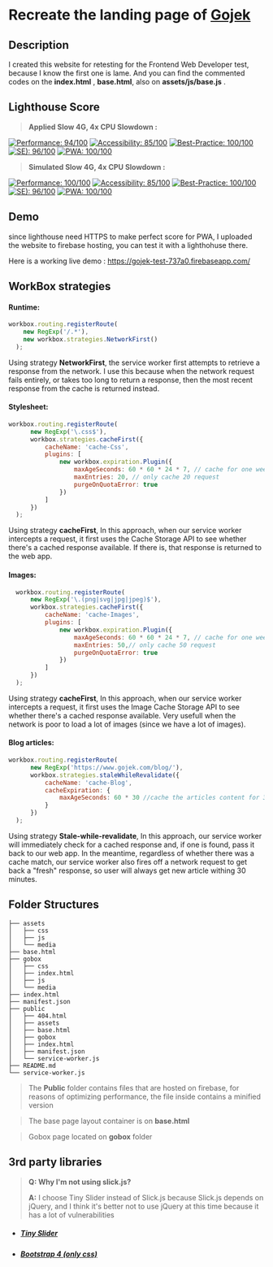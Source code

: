 # Recreate the landing page of [Gojek](https://gojek.com)

## Description

I created this website for retesting for the Frontend Web Developer test, because I know the first one is lame.
And you can find the commented codes on the **index.html** , **base.html**, also on **assets/js/base.js** .

## Lighthouse Score

> **Applied Slow 4G, 4x CPU Slowdown :**

[![Performance: 94/100](https://lighthouse-badge.appspot.com/?score=94&category=Performance&compact)](https://gojek.com) [![Accessibility: 85/100](https://lighthouse-badge.appspot.com/?score=85&category=Accessibility&compact)](https://gojek.com) [![Best-Practice: 100/100](https://lighthouse-badge.appspot.com/?score=100&category=Best%20Practice&compact)](https://gojek.com) [![SE): 96/100](https://lighthouse-badge.appspot.com/?score=96&category=SEO&compact)](https://gojek.com) [![PWA: 100/100](https://lighthouse-badge.appspot.com/?score=100&category=PWA&compact)](https://gojek.com)

> **Simulated Slow 4G, 4x CPU Slowdown :**

[![Performance: 100/100](https://lighthouse-badge.appspot.com/?score=100&category=Performance&compact)](https://gojek.com) [![Accessibility: 85/100](https://lighthouse-badge.appspot.com/?score=85&category=Accessibility&compact)](https://gojek.com) [![Best-Practice: 100/100](https://lighthouse-badge.appspot.com/?score=100&category=Best%20Practice&compact)](https://gojek.com) [![SE): 96/100](https://lighthouse-badge.appspot.com/?score=96&category=SEO&compact)](https://gojek.com) [![PWA: 100/100](https://lighthouse-badge.appspot.com/?score=100&category=PWA&compact)](https://gojek.com)


## Demo
since lighthouse need HTTPS to make perfect score for PWA, I uploaded the website to firebase hosting, you can test it with a lighthohuse there.

Here is a working live demo :  https://gojek-test-737a0.firebaseapp.com/

## WorkBox strategies
#### Runtime:
```javascript
workbox.routing.registerRoute(
    new RegExp('/.*'),
    new workbox.strategies.NetworkFirst()
  );
  ```
  Using strategy **NetworkFirst**, the service worker first attempts to retrieve a response from the network. I use this because when the network request fails entirely, or takes too long to return a response, then the most recent response from the cache is returned instead.
 
#### Stylesheet:
```javascript
workbox.routing.registerRoute(
      new RegExp('\.css$'),
      workbox.strategies.cacheFirst({
          cacheName: 'cache-Css',
          plugins: [
              new workbox.expiration.Plugin({
                  maxAgeSeconds: 60 * 60 * 24 * 7, // cache for one week
                  maxEntries: 20, // only cache 20 request
                  purgeOnQuotaError: true
              })
          ]
      })
  );
 ```
 
 Using strategy **cacheFirst**, In this approach, when our service worker intercepts a request, it first uses the Cache Storage API to see whether there's a cached response available. If there is, that response is returned to the web app.

#### Images:
```javascript
  workbox.routing.registerRoute(
      new RegExp('\.(png|svg|jpg|jpeg)$'),
      workbox.strategies.cacheFirst({
          cacheName: 'cache-Images',
          plugins: [
              new workbox.expiration.Plugin({
                  maxAgeSeconds: 60 * 60 * 24 * 7, // cache for one week
                  maxEntries: 50,// only cache 50 request
                  purgeOnQuotaError: true
              })
          ]
      })
  );
  ```
  
 Using strategy **cacheFirst**, In this approach, when our service worker intercepts a request, it first uses the Image Cache Storage API to see whether there's a cached response available. Very usefull when the network is poor to load a lot of images (since we have a lot of images).

#### Blog articles:
```javascript
workbox.routing.registerRoute(
      new RegExp('https://www.gojek.com/blog/'),
      workbox.strategies.staleWhileRevalidate({
          cacheName: 'cache-Blog',
          cacheExpiration: {
              maxAgeSeconds: 60 * 30 //cache the articles content for 30m
          }
      })
  );
  ```
  
 Using strategy **Stale-while-revalidate**, In this approach, our service worker will immediately check for a cached response and, if one is found, pass it back to our web app. In the meantime, regardless of whether there was a cache match, our service worker also fires off a network request to get back a "fresh" response, so user will always get new article withing 30 minutes.
 
  
## Folder Structures

    ├── assets
    │   ├── css
    │   ├── js
    │   └── media
    ├── base.html
    ├── gobox
    │   ├── css
    │   ├── index.html
    │   ├── js
    │   └── media
    ├── index.html
    ├── manifest.json
    ├── public
    │   ├── 404.html
    │   ├── assets
    │   ├── base.html
    │   ├── gobox
    │   ├── index.html
    │   ├── manifest.json
    │   └── service-worker.js
    ├── README.md
    └── service-worker.js

>  The **Public** folder contains files that are hosted on firebase, for reasons of optimizing performance, the file inside contains a minified version

> The base page layout container is on **base.html**

> Gobox page located on **gobox** folder

## 3rd party libraries

> **Q: Why I'm not using slick.js?**
>
> **A:** I choose Tiny Slider instead of Slick.js because Slick.js depends on jQuery, and I think it's better not to use jQuery at this time because it has a lot of vulnerabilities

- ##### [Tiny Slider](https://github.com/ganlanyuan/tiny-slider)
- ##### [Bootstrap 4 (only css)](https://github.com/twbs/bootstrap)
